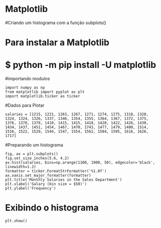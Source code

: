 # Matplotlib
#Criando um histograma com a função subplots()
# Para instalar a Matplotlib
# $ python -m pip install -U matplotlib


#importando modulos

```
import numpy as np
from matplotlib import pyplot as plt
import matplotlib.ticker as ticker
```
#Dados para Plotar

```
salaries = [1215, 1221, 1263, 1267, 1271, 1274, 1275, 1318, 1320, 1324, 1324, 1326, 1337, 1346, 1354, 1355, 1364, 1367, 1372, 1375, 1376, 1378, 1378, 1410, 1415, 1415, 1418, 1420, 1422, 1426, 1430, 1434, 1437, 1451, 1454, 1467, 1470, 1743, 1477, 1479, 1480, 1514, 1516, 1522, 1529, 1544, 1547, 1554, 1562, 1584, 1595, 1616, 1626, 1717]
```

#Preparando um histograma

```
fig, ax = plt.subplots()
fig.set_size_inches(5.6, 4.2)
ax.hist(salaries, bins=np.arange(1100, 1900, 50), edgecolor='black', linewidth=1.2)
formatter = ticker.FormatStrFormatter('%1.0f')
ax.xaxis.set_major_formatter(formatter)
plt.title('Monthly Salaries in the Sales Department')
plt.xlabel('Salary (bin size = $50)')
plt.ylabel('Frequency')
```

# Exibindo o histograma

```
plt.show()
```
